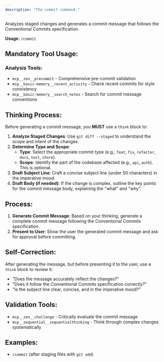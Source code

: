 ```yaml
---
description: "The commit command."
---
```


Analyzes staged changes and generates a commit message that follows the Conventional Commits specification.

**Usage**: `/commit`

## Mandatory Tool Usage:

### Analysis Tools:
- `mcp__zen__precommit` - Comprehensive pre-commit validation
- `mcp__basic-memory__recent_activity` - Check recent commits for style consistency
- `mcp__basic-memory__search_notes` - Search for commit message conventions

## Thinking Process:
Before generating a commit message, you **MUST** use a `think` block to:
1.  **Analyze Staged Changes**: Use `git diff --staged` to understand the scope and intent of the changes.
2.  **Determine Type and Scope**:
    *   **Type**: Select the appropriate commit type (e.g., `feat`, `fix`, `refactor`, `docs`, `test`, `chore`).
    *   **Scope**: Identify the part of the codebase affected (e.g., `api`, `auth`). This is optional.
3.  **Draft Subject Line**: Craft a concise subject line (under 50 characters) in the imperative mood.
4.  **Draft Body (if needed)**: If the change is complex, outline the key points for the commit message body, explaining the "what" and "why".

## Process:
1.  **Generate Commit Message**: Based on your thinking, generate a complete commit message following the Conventional Commits specification.
2.  **Present to User**: Show the user the generated commit message and ask for approval before committing.

## Self-Correction:
After generating the message, but before presenting it to the user, use a `think` block to review it:
-   "Does the message accurately reflect the changes?"
-   "Does it follow the Conventional Commits specification correctly?"
-   "Is the subject line clear, concise, and in the imperative mood?"

## Validation Tools:
- `mcp__zen__challenge` - Critically evaluate the commit message
- `mcp__sequential__sequentialthinking` - Think through complex changes systematically

## Examples:
-   `/commit` (after staging files with `git add`)
